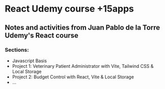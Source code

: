# React Udemy course +15apps
## Notes and activities from Juan Pablo de la Torre Udemy's React course
### Sections:
- Javascript Basis
- Project 1: Veterinary Patient Administrator with Vite, Tailwind CSS & Local Storage
- Project 2: Budget Control with React, Vite & Local Storage
- ...
